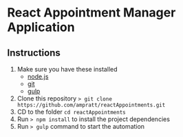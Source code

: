 # React Appointment Manager Application


## Instructions


1. Make sure you have these installed
	- [node.js](http://nodejs.org/)
	- [git](http://git-scm.com/)
	- [gulp](http://gulpjs.com/)
2. Clone this repository `> git clone https://github.com/ampratt/reactAppointments.git`
3. CD to the folder `cd reactAppointments`
4. Run `> npm install` to install the project dependencies
5. Run `> gulp` command to start the automation